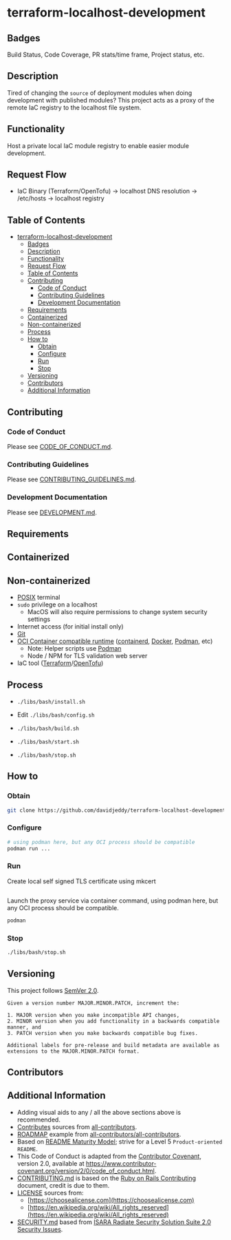 # terraform-localhost-development

## Badges

Build Status, Code Coverage, PR stats/time frame, Project status, etc.

## Description

Tired of changing the `source` of deployment modules when doing development with published modules? This project acts as a proxy of the remote IaC registry to the localhost file system.

## Functionality

Host a private local IaC module registry to enable easier module development.

## Request Flow

- IaC Binary (Terraform/OpenTofu) -> localhost DNS resolution -> /etc/hosts -> localhost registry

## Table of Contents

- [terraform-localhost-development](#terraform-localhost-development)
  - [Badges](#badges)
  - [Description](#description)
  - [Functionality](#functionality)
  - [Request Flow](#request-flow)
  - [Table of Contents](#table-of-contents)
  - [Contributing](#contributing)
    - [Code of Conduct](#code-of-conduct)
    - [Contributing Guidelines](#contributing-guidelines)
    - [Development Documentation](#development-documentation)
  - [Requirements](#requirements)
  - [Containerized](#containerized)
  - [Non-containerized](#non-containerized)
  - [Process](#process)
  - [How to](#how-to)
    - [Obtain](#obtain)
    - [Configure](#configure)
    - [Run](#run)
    - [Stop](#stop)
  - [Versioning](#versioning)
  - [Contributors](#contributors)
  - [Additional Information](#additional-information)

## Contributing

### Code of Conduct

Please see [CODE_OF_CONDUCT.md](./CODE_OF_CONDUCT.md).

### Contributing Guidelines

Please see [CONTRIBUTING_GUIDELINES.md](./CONTRIBUTING_GUIDELINES.md).

### Development Documentation

Please see [DEVELOPMENT.md](./DEVELOPMENT.md).

## Requirements

## Containerized

## Non-containerized

- [POSIX](https://en.wikipedia.org/wiki/POSIX) terminal
- `sudo` privilege on a localhost
  - MacOS will also require permissions to change system security settings
- Internet access (for initial install only)
- [Git](https://git-scm.com/)
- [OCI Container compatible runtime](https://opencontainers.org/) ([containerd](https://containerd.io/), [Docker](https://www.docker.com/), [Podman](https://podman.io/), etc)
  - Note: Helper scripts use [Podman](https://podman.io/)
  - Node / NPM for TLS validation web server
- IaC tool ([Terraform](https://www.terraform.io/)/[OpenTofu](https://opentofu.org/))

## Process

- `./libs/bash/install.sh`
- Edit `./libs/bash/config.sh`
- `./libs/bash/build.sh`
- `./libs/bash/start.sh`

- `./libs/bash/stop.sh`

## How to

### Obtain

```sh
git clone https://github.com/davidjeddy/terraform-localhost-development.git
```

### Configure

```sh
# using podman here, but any OCI process should be compatible
podman run ...
```

### Run

Create local self signed TLS certificate using mkcert

```sh
```

Launch the proxy service via container command, using podman here, but any OCI process should be compatible.

```sh
podman 
```

### Stop

```sh
./libs/bash/stop.sh
```

## Versioning

This project follows [SemVer 2.0](https://semver.org/).

```quote
Given a version number MAJOR.MINOR.PATCH, increment the:

1. MAJOR version when you make incompatible API changes,
2. MINOR version when you add functionality in a backwards compatible manner, and
3. PATCH version when you make backwards compatible bug fixes.

Additional labels for pre-release and build metadata are available as extensions to the MAJOR.MINOR.PATCH format.
```

## Contributors

## Additional Information

- Adding visual aids to any / all the above sections above is recommended.
- [Contributes](##Contributors) sources from [all-contributors](https://github.com/all-contributors/all-contributors).
- [ROADMAP](./ROADMAP.md) example from [all-contributors/all-contributors](https://github.com/all-contributors/all-contributors/blob/master/MAINTAINERS.md).
- Based on [README Maturity Model](https://github.com/LappleApple/feedmereadmes/blob/master/README-maturity-model.md); strive for a Level 5 `Product-oriented README`.
- This Code of Conduct is adapted from the [Contributor Covenant](https://www.contributor-covenant.org), version 2.0, available at https://www.contributor-covenant.org/version/2/0/code_of_conduct.html.
- [CONTRIBUTING.md](./CONTRIBUTING.md) is based on the [Ruby on Rails Contributing](https://github.com/rails/rails/blob/master/CONTRIBUTING.md) document, credit is due to them.
- [LICENSE](./LICENSE.md) sources from:
  - [https://choosealicense.com](https://choosealicense.com)
  - [https://en.wikipedia.org/wiki/All_rights_reserved](https://en.wikipedia.org/wiki/All_rights_reserved)
- [SECURITY.md](./SECURITY.md) based from [ISARA Radiate Security Solution Suite 2.0 Security Issues](https://github.com/isaracorp/Toolkit-Samples/edit/master/SECURITY.md).
